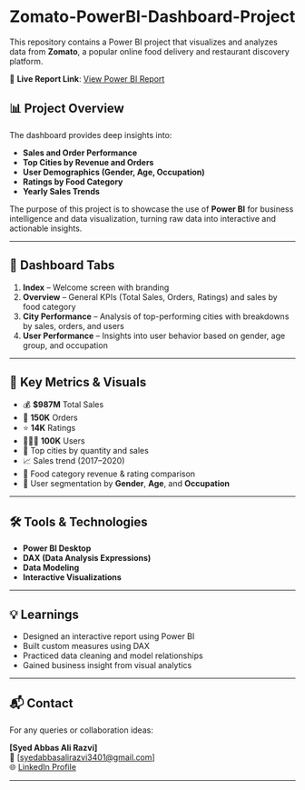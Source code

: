 # Zomato-PowerBI-Dashboard-Project
This repository contains a Power BI project that visualizes and analyzes data from **Zomato**, a popular online food delivery and restaurant discovery platform.

🔗 **Live Report Link**: [View Power BI Report](https://app.powerbi.com/view?r=eyJrIjoiNTg5ODNiN2QtODZlNS00OWQyLTlhODQtMTRhODhhMGViMGNhIiwidCI6...)


## 📊 Project Overview

The dashboard provides deep insights into:

- **Sales and Order Performance**
- **Top Cities by Revenue and Orders**
- **User Demographics (Gender, Age, Occupation)**
- **Ratings by Food Category**
- **Yearly Sales Trends**

The purpose of this project is to showcase the use of **Power BI** for business intelligence and data visualization, turning raw data into interactive and actionable insights.

---

## 📁 Dashboard Tabs

1. **Index** – Welcome screen with branding
2. **Overview** – General KPIs (Total Sales, Orders, Ratings) and sales by food category
3. **City Performance** – Analysis of top-performing cities with breakdowns by sales, orders, and users
4. **User Performance** – Insights into user behavior based on gender, age group, and occupation

---

## 📌 Key Metrics & Visuals

- 💰 **$987M** Total Sales
- 🛒 **150K** Orders
- ⭐ **14K** Ratings
- 🧑‍🤝‍🧑 **100K** Users
- 📍 Top cities by quantity and sales
- 📈 Sales trend (2017–2020)
- 🍲 Food category revenue & rating comparison
- 🧠 User segmentation by **Gender**, **Age**, and **Occupation**

---

## 🛠️ Tools & Technologies

- **Power BI Desktop**
- **DAX (Data Analysis Expressions)**
- **Data Modeling**
- **Interactive Visualizations**

---



## 💡 Learnings

- Designed an interactive report using Power BI
- Built custom measures using DAX
- Practiced data cleaning and model relationships
- Gained business insight from visual analytics


---

## 📬 Contact

For any queries or collaboration ideas:

**[Syed Abbas Ali Razvi]**  
📧 [syedabbasalirazvi3401@gmail.com]  
🌐 [LinkedIn Profile]([https://www.linkedin.com/in/your-profile](https://www.linkedin.com/in/syedabbasali01/))

---


